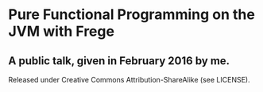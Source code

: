 # Pure Functional Programming on the JVM with Frege
## A public talk, given in February 2016 by me.

Released under Creative Commons Attribution-ShareAlike (see LICENSE).

